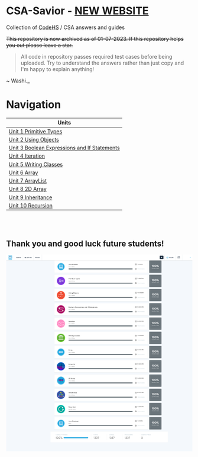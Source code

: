 # CSA-Savior - [NEW WEBSITE](https://washiil.github.io/CSA-Savior/)
Collection of [CodeHS](https://codehs.com) / CSA answers and guides

~~This repository is now archived as of 01-07-2023. If this repository helps you out please leave a star.~~

> All code in repository passes required test cases before being uploaded. Try to understand the answers rather than just copy and I'm happy to explain anything!

 ~ Washi._

# Navigation

| Units |
| --- |
| [Unit 1 Primitive Types](https://github.com/Washiil/CSA-Savior/tree/main/Unit%201%20Primitive%20Types) |
| [Unit 2 Using Objects](https://github.com/Washiil/CSA-Savior/tree/main/Unit%202%20Using%20Objects) |
| [Unit 3 Boolean Expressions and If Statements](https://github.com/Washiil/CSA-Savior/tree/main/Unit%203%20Boolean%20Expressions%20and%20If%20Statements) |
| [Unit 4 Iteration](https://github.com/Washiil/CSA-Savior/tree/main/Unit%204%20Iteration) |
| [Unit 5 Writing Classes](https://github.com/Washiil/CSA-Savior/tree/main/Unit%205%20Writing%20Classes) |
| [Unit 6 Array](https://github.com/Washiil/CSA-Savior/tree/main/Unit%206%20Arrays) |
| [Unit 7 ArrayList](https://github.com/Washiil/CSA-Savior/tree/main/Unit%207%20ArrayList) |
| [Unit 8 2D Array](https://github.com/Washiil/CSA-Savior/tree/main/Unit%208%202D%20Array) |
| [Unit 9 Inheritance](https://github.com/Washiil/CSA-Savior/tree/main/Unit%209%20Inheritance) |
| [Unit 10 Recursion](https://github.com/Washiil/CSA-Savior/tree/main/Unit%2010%20Recursion) |

<br><br>
## Thank you and good luck future students!

![ALT TEXT](./goal.png)